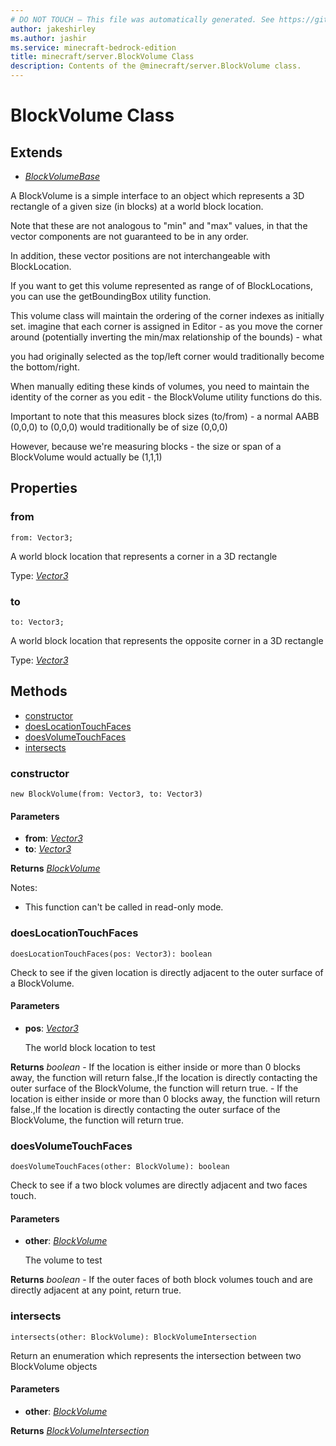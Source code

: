```yaml
---
# DO NOT TOUCH — This file was automatically generated. See https://github.com/mojang/minecraftapidocsgenerator to modify descriptions, examples, etc.
author: jakeshirley
ms.author: jashir
ms.service: minecraft-bedrock-edition
title: minecraft/server.BlockVolume Class
description: Contents of the @minecraft/server.BlockVolume class.
---
```

# BlockVolume Class

## Extends
- [*BlockVolumeBase*](BlockVolumeBase.md)

A BlockVolume is a simple interface to an object which represents a 3D rectangle of a given size (in blocks) at a world block location.

Note that these are not analogous to "min" and "max" values, in that the vector components are not guaranteed to be in any order.

In addition, these vector positions are not interchangeable with BlockLocation.

If you want to get this volume represented as range of of BlockLocations, you can use the getBoundingBox utility function.

This volume class will maintain the ordering of the corner indexes as initially set. imagine that each corner is assigned in Editor - as you move the corner around (potentially inverting the min/max relationship of the bounds) - what

you had originally selected as the top/left corner would traditionally become the bottom/right.  

When manually editing these kinds of volumes, you need to maintain the identity of the corner as you edit - the BlockVolume utility functions do this.



Important to note that this measures block sizes (to/from) - a normal AABB (0,0,0) to (0,0,0) would traditionally be of size (0,0,0)

However, because we're measuring blocks - the size or span of a BlockVolume would actually be (1,1,1)



## Properties

### **from**
`from: Vector3;`

A world block location that represents a corner in a 3D rectangle

Type: [*Vector3*](Vector3.md)

### **to**
`to: Vector3;`

A world block location that represents the opposite corner in a 3D rectangle

Type: [*Vector3*](Vector3.md)

## Methods
- [constructor](#constructor)
- [doesLocationTouchFaces](#doeslocationtouchfaces)
- [doesVolumeTouchFaces](#doesvolumetouchfaces)
- [intersects](#intersects)

### **constructor**
`
new BlockVolume(from: Vector3, to: Vector3)
`

#### **Parameters**
- **from**: [*Vector3*](Vector3.md)
- **to**: [*Vector3*](Vector3.md)

**Returns** [*BlockVolume*](BlockVolume.md)
  
Notes:
- This function can't be called in read-only mode.

### **doesLocationTouchFaces**
`
doesLocationTouchFaces(pos: Vector3): boolean
`

Check to see if the given location is directly adjacent to the outer surface of a BlockVolume.  



#### **Parameters**
- **pos**: [*Vector3*](Vector3.md)
  
  The world block location to test

**Returns** *boolean* - If the location is either inside or more than 0 blocks away, the function will return false.,If the location is directly contacting the outer surface of the BlockVolume, the function will return true. - If the location is either inside or more than 0 blocks away, the function will return false.,If the location is directly contacting the outer surface of the BlockVolume, the function will return true.

### **doesVolumeTouchFaces**
`
doesVolumeTouchFaces(other: BlockVolume): boolean
`

Check to see if a two block volumes are directly adjacent and two faces touch.

#### **Parameters**
- **other**: [*BlockVolume*](BlockVolume.md)
  
  The volume to test

**Returns** *boolean* - If the outer faces of both block volumes touch and are directly adjacent at any point, return true.

### **intersects**
`
intersects(other: BlockVolume): BlockVolumeIntersection
`

Return an enumeration which represents the intersection between two BlockVolume objects

#### **Parameters**
- **other**: [*BlockVolume*](BlockVolume.md)

**Returns** [*BlockVolumeIntersection*](BlockVolumeIntersection.md)
